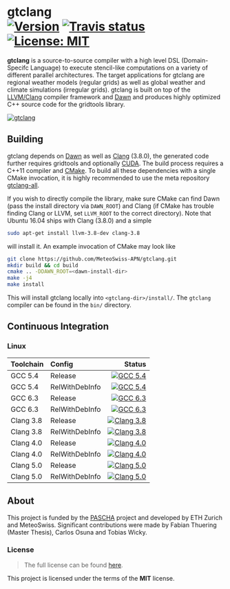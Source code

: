 gtclang <br/> <a target="_blank" href="http://semver.org">![Version][Version.Badge]</a> <a target="_blank" href="https://travis-ci.org/MeteoSwiss-APN/dawn">![Travis status][TravisCI.Badge]</a> <a target="_blank" href="https://opensource.org/licenses/MIT">![License: MIT][MIT.License]</a>
===========

**gtclang** is a source-to-source compiler with a high level DSL (Domain-Specifc Language) to execute stencil-like computations on a variety of different parallel architectures. The target applications for gtclang are regional weather models (regular grids) as well as global weather and climate simulations (irregular grids). gtclang is built on top of the [LLVM/Clang](https://clang.llvm.org/) compiler framework and [Dawn](https://github.com/MeteoSwiss-APN/dawn) and produces highly optimized C++ source code for the gridtools library.

[![gtclang](https://raw.githubusercontent.com/thfabian/gtclang/master/docs/images/hd.png)](https://github.com/MeteoSwiss-APN/gtclang/releases)

## Building

gtclang depends on [Dawn](https://github.com/MeteoSwiss-APN/dawn) as well as [Clang](https://clang.llvm.org/) (3.8.0), the generated code further requires gridtools and optionally [CUDA](https://developer.nvidia.com/cuda-downloads). The build process requires a C++11 compiler and [CMake](https://cmake.org/). To build all these dependencies with a single CMake invocation, it is highly recommended to use the meta repository [gtclang-all](https://github.com/MeteoSwiss-APN/gtclang-all).


If you wish to directly compile the library, make sure CMake can find Dawn (pass the install directory via ``DAWN_ROOT``) and Clang (if CMake has trouble finding Clang or LLVM, set ``LLVM_ROOT`` to the correct directory). Note that Ubuntu 16.04 ships with Clang (3.8.0) and a simple

```bash
sudo apt-get install llvm-3.8-dev clang-3.8
```

will install it. An example invocation of CMake may look like

```bash
git clone https://github.com/MeteoSwiss-APN/gtclang.git
mkdir build && cd build
cmake .. -DDAWN_ROOT=<dawn-install-dir>
make -j4
make install
```

This will install gtclang locally into `<gtclang-dir>/install/`. The `gtclang` compiler can be found in the `bin/` directory.

## Continuous Integration

### Linux

|  Toolchain   | Config         |                                                     Status                                                               |
|:-------------|:---------------|-------------------------------------------------------------------------------------------------------------------------:|
| GCC 5.4      | Release        |  <a target="_blank" href="https://travis-ci.org/MeteoSwiss-APN/gtclang">![GCC 5.4][GCC_54_Release.Badge]</a>             |
| GCC 5.4      | RelWithDebInfo |  <a target="_blank" href="https://travis-ci.org/MeteoSwiss-APN/gtclang">![GCC 5.4][GCC_54_RelWithDebInfo.Badge]</a>      |
| GCC 6.3      | Release        |  <a target="_blank" href="https://travis-ci.org/MeteoSwiss-APN/gtclang">![GCC 6.3][GCC_63_Release.Badge]</a>             |
| GCC 6.3      | RelWithDebInfo |  <a target="_blank" href="https://travis-ci.org/MeteoSwiss-APN/gtclang">![GCC 6.3][GCC_63_RelWithDebInfo.Badge]</a>      |
| Clang 3.8    | Release        |  <a target="_blank" href="https://travis-ci.org/MeteoSwiss-APN/gtclang">![Clang 3.8][Clang_38_Release.Badge]</a>         |
| Clang 3.8    | RelWithDebInfo |  <a target="_blank" href="https://travis-ci.org/MeteoSwiss-APN/gtclang">![Clang 3.8][Clang_38_RelWithDebInfo.Badge]</a>  |
| Clang 4.0    | Release        |  <a target="_blank" href="https://travis-ci.org/MeteoSwiss-APN/gtclang">![Clang 4.0][Clang_40_Release.Badge]</a>         |
| Clang 4.0    | RelWithDebInfo |  <a target="_blank" href="https://travis-ci.org/MeteoSwiss-APN/gtclang">![Clang 4.0][Clang_40_RelWithDebInfo.Badge]</a>  |
| Clang 5.0    | Release        |  <a target="_blank" href="https://travis-ci.org/MeteoSwiss-APN/gtclang">![Clang 5.0][Clang_50_Release.Badge]</a>         |
| Clang 5.0    | RelWithDebInfo |  <a target="_blank" href="https://travis-ci.org/MeteoSwiss-APN/gtclang">![Clang 5.0][Clang_50_RelWithDebInfo.Badge]</a>  |

## About

This project is funded by the [PASCHA](http://www.pasc-ch.org/projects/2017-2020/pascha) project and developed by ETH Zurich and MeteoSwiss.
Significant contributions were made by Fabian Thuering (Master Thesis), Carlos Osuna and Tobias Wicky. 

### License

> The full license can be found [here](https://opensource.org/licenses/MIT).

This project is licensed under the terms of the **MIT** license.

<!-- Links -->
[TravisCI]: https://travis-ci.org/MeteoSwiss-APN/gtclang
[TravisCI.Badge]: https://travis-ci.org/MeteoSwiss-APN/gtclang.svg?branch=master
[Documentation.Badge]: https://img.shields.io/badge/documentation-link-blue.svg
[MIT.License]: https://img.shields.io/badge/License-MIT-blue.svg
[Version.Badge]: https://badge.fury.io/gh/MeteoSwiss-APN%2Fgtclang.svg
[GCC_54_Release.Badge]: https://travis-matrix-badges.herokuapp.com/repos/MeteoSwiss-APN/gtclang/branches/master/3
[GCC_54_RelWithDebInfo.Badge]: https://travis-matrix-badges.herokuapp.com/repos/MeteoSwiss-APN/gtclang/branches/master/4
[GCC_63_Release.Badge]: https://travis-matrix-badges.herokuapp.com/repos/MeteoSwiss-APN/gtclang/branches/master/5
[GCC_63_RelWithDebInfo.Badge]: https://travis-matrix-badges.herokuapp.com/repos/MeteoSwiss-APN/gtclang/branches/master/6
[Clang_38_Release.Badge]: https://travis-matrix-badges.herokuapp.com/repos/MeteoSwiss-APN/gtclang/branches/master/7
[Clang_38_RelWithDebInfo.Badge]: https://travis-matrix-badges.herokuapp.com/repos/MeteoSwiss-APN/gtclang/branches/master/8
[Clang_40_Release.Badge]: https://travis-matrix-badges.herokuapp.com/repos/MeteoSwiss-APN/gtclang/branches/master/9
[Clang_40_RelWithDebInfo.Badge]: https://travis-matrix-badges.herokuapp.com/repos/MeteoSwiss-APN/gtclang/branches/master/10
[Clang_50_Release.Badge]: https://travis-matrix-badges.herokuapp.com/repos/MeteoSwiss-APN/gtclang/branches/master/11
[Clang_50_RelWithDebInfo.Badge]: https://travis-matrix-badges.herokuapp.com/repos/MeteoSwiss-APN/gtclang/branches/master/12